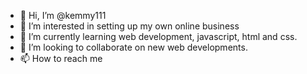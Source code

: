 - 👋 Hi, I’m @kemmy111
- 👀 I’m interested in setting up my own online business
- 🌱 I’m currently learning web development, javascript, html and css. 
- 💞️ I’m looking to collaborate on new web developments.
- 📫 How to reach me 

<!---
kemmy111/kemmy111 is a ✨ special ✨ repository because its `README.md` (this file) appears on your GitHub profile.
You can click the Preview link to take a look at your changes.
--->
